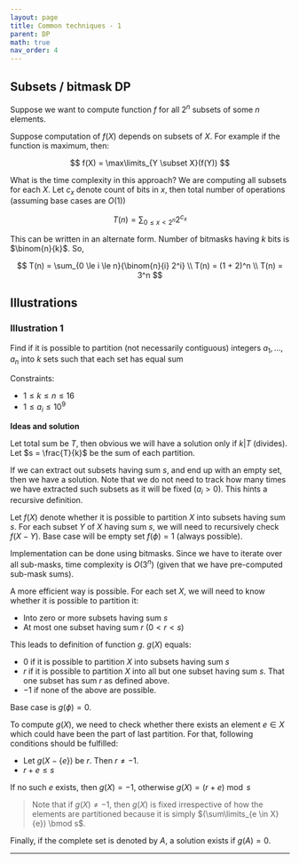```yaml
---
layout: page
title: Common techniques - 1
parent: DP
math: true
nav_order: 4
---
```


## Subsets / bitmask DP

Suppose we want to compute function $f$ for all
$2^n$ subsets of some $n$ elements.

Suppose computation of $f(X)$ depends on subsets of $X$.
For example if the function is maximum, then:

$$
f(X) = \max\limits_{Y \subset X}(f(Y))
$$

What is the time complexity in this approach?
We are computing all subsets for each $X$.
Let $c_x$ denote count of bits in $x$, then total
number of operations (assuming base cases are $O(1)$)

$$
T(n) = \sum_{0 \le x \lt 2^n}{2^{c_x}}
$$

This can be written in an alternate form. Number of
bitmasks having $k$ bits is $\binom{n}{k}$. So,

$$
T(n) = \sum_{0 \le i \le n}{\binom{n}{i} 2^i} \\
T(n) = (1 + 2)^n \\
T(n) = 3^n
$$

## Illustrations

### Illustration 1

Find if it is possible to partition (not necessarily contiguous) integers  $a_1, \ldots, a_n$ into
$k$ sets such that each set has equal sum

Constraints:
- $1 \le k \le n \le 16$
- $1 \le a_i \le 10^9$

**Ideas and solution**

Let total sum be $T$, then obvious we will have a solution only if $k \vert T$
(divides). Let $s = \frac{T}{k}$ be the sum of each partition.

If we can extract out subsets having sum $s$, and end up with an empty set,
then we have a solution. Note that we do not need to track how many
times we have extracted such subsets as it will be fixed ($a_i \gt 0$).
This hints a recursive definition.

Let $f(X)$ denote whether it is possible to partition $X$ into subsets having sum $s$.
For each subset $Y$ of $X$ having sum $s$, we will need to recursively check
$f(X - Y)$. Base case will be empty set $f(\phi) = 1$ (always possible).

Implementation can be done using bitmasks. Since we have to iterate
over all sub-masks, time complexity is $O(3^n)$ (given that we have
pre-computed sub-mask sums).

A more efficient way is possible.
For each set $X$, we will need to know whether it is possible to partition it:
- Into zero or more subsets having sum $s$
- At most one subset having sum $r$ ($0 \lt r \lt s$)

This leads to definition of function $g$. $g(X)$ equals:
- $0$ if it is possible to partition $X$ into subsets having sum $s$
- $r$ if it is possible to partition $X$ into all but one subset having sum $s$. That one subset
  has sum $r$ as defined above.
- $-1$ if none of the above are possible.

Base case is $g(\phi) = 0$.

To compute $g(X)$, we need to check whether there exists an element $e \in X$ which could have
been the part of last partition. For that, following conditions should be fulfilled:
- Let $g(X - \{e\})$ be $r$. Then $r \neq -1$.
- $r + e \le s$

If no such $e$ exists, then $g(X) = -1$, otherwise $g(X) = (r + e) \bmod s$

> Note that if $g(X) \neq -1$, then $g(X)$ is fixed irrespective of how the elements
> are partitioned because it is simply $(\sum\limits_{e \in X}{e}) \bmod s$.

Finally, if the complete set is denoted by $A$, a solution exists if $g(A) = 0$.

***